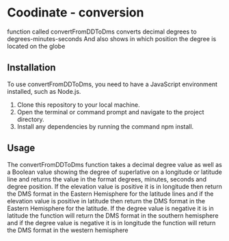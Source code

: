 # Coodinate - conversion
function called convertFromDDToDms converts decimal degrees to degrees-minutes-seconds
And also shows in which position the degree is located on the globe
## Installation

To use convertFromDDToDms, you need to have a JavaScript environment installed, such as Node.js.
1. Clone this repository to your local machine.
2. Open the terminal or command prompt and navigate to the project directory.
3. Install any dependencies by running the command npm install.
## Usage

The convertFromDDToDms function takes a decimal degree value as well as a Boolean value showing the degree of superlative
 on a longitude or latitude line and returns the value in the format degrees, minutes, seconds and degree position.
If the elevation value is positive it is in longitude then return the DMS format in the Eastern Hemisphere for the latitude lines and if the elevation value is positive in latitude then return the DMS format in the Eastern Hemisphere for the latitude. If the degree value is negative it is in latitude the function will return the DMS format in the southern hemisphere and if the degree value is negative it is in longitude the function will return the DMS format in the western hemisphere


